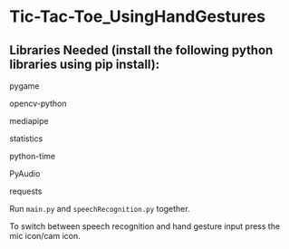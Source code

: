 # Tic-Tac-Toe_UsingHandGestures

Libraries Needed (install the following python libraries using pip install):
---
pygame

opencv-python

mediapipe

statistics

python-time

PyAudio

requests


Run `main.py` and `speechRecognition.py` together.

To switch between speech recognition and hand gesture input press the mic icon/cam icon.
